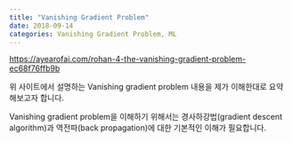 ```yaml
---
title: "Vanishing Gradient Problem"
date: 2018-09-14
categories: Vanishing Gradient Problem, ML
---
```


https://ayearofai.com/rohan-4-the-vanishing-gradient-problem-ec68f76ffb9b

위 사이트에서 설명하는 Vanishing gradient problem 내용을 제가 이해한대로 요약해보고자 합니다.

Vanishing gradient problem을 이해하기 위해서는 경사하강법(gradient descent algorithm)과 역전파(back propagation)에 대한 기본적인 이해가 필요합니다.


